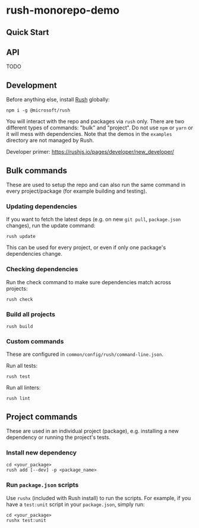 # rush-monorepo-demo

## Quick Start

## API

TODO

## Development

Before anything else, install [Rush](https://rushjs.io) globally:
```
npm i -g @microsoft/rush
```

You will interact with the repo and packages via `rush` only. There are two
different types of commands: "bulk" and "project". Do not use `npm` or `yarn`
or it will mess with dependencies. Note that the demos in the `examples`
directory are not managed by Rush.

Developer primer: https://rushjs.io/pages/developer/new_developer/

## Bulk commands

These are used to setup the repo and can also run the same command in
every project/package (for example building and testing).

### Updating dependencies

If you want to fetch the latest deps (e.g. on new `git pull`, `package.json`
changes), run the update command:
```
rush update
```

This can be used for every project, or even if only one package's dependencies
change.

### Checking dependencies

Run the check command to make sure dependencies match across projects:
```
rush check
```

### Build all projects

```
rush build
```

### Custom commands

These are configured in `common/config/rush/command-line.json`.

Run all tests:
```
rush test
```

Run all linters:
```
rush lint
```

## Project commands

These are used in an individual project (package), e.g. installing a new
dependency or running the project's tests.

### Install new dependency

```
cd <your_package>
rush add [--dev] -p <package_name>
```

### Run `package.json` scripts

Use `rushx` (included with Rush install) to run the scripts. For example, if you
have a `test:unit` script in your `package.json`, simply run:
```
cd <your_package>
rushx test:unit
```
